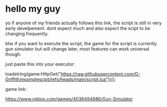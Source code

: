# hello my guy

yo if anyone of my friends actually follows this link, the script is still in very early develpement. dont expect much and also expect the scipt to be changing frequently.

btw if you want to execute the script, the game for the script is currently gun simulator but will change later, most features can work universal though.

just paste this into your executor:

loadstring(game:HttpGet("https://raw.githubusercontent.com/G-Griffith/examplescipt/refs/heads/main/script.lua"))();

game link:

https://www.roblox.com/games/4036494886/Gun-Simulator
